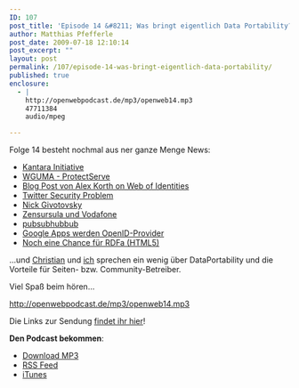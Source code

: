 ```yaml
---
ID: 107
post_title: 'Episode 14 &#8211; Was bringt eigentlich Data Portability?'
author: Matthias Pfefferle
post_date: 2009-07-18 12:10:14
post_excerpt: ""
layout: post
permalink: /107/episode-14-was-bringt-eigentlich-data-portability/
published: true
enclosure:
  - |
    http://openwebpodcast.de/mp3/openweb14.mp3
    47711384
    audio/mpeg

---
```

Folge 14 besteht nochmal aus ner ganze Menge News:

<ul><li><a href="http://kantarainitiative.org">Kantara Initiative</a></li>
<li><a href="http://kantarainitiative.org/confluence/display/WGUMA/Charter">WGUMA - ProtectServe</a></li>
<li><a href="http://www.readwriteweb.com/archives/web_of_identities_making_machine-accessible_people_data.php">Blog Post von Alex Korth on Web of Identities</a></li>
<li><a href="http://www.techcrunch.com/2009/07/14/in-our-inbox-hundreds-of-confidential-twitter-documents/">Twitter Security Problem</a></li>
<li><a href="http://blogs.law.harvard.edu/doc/2009/07/07/a-good-man-is-hard-to-lose/">Nick Givotovsky</a></li>
<li><a href="http://blog.vodafone.de/2009/07/14/reaktion-auf-livepk-teil-3-zugangserschwerung-kinderpornographie/?cp=5#comment-265">Zensursula und Vodafone</a></li>
<li><a href="http://pubsubhubbub.appspot.com/">pubsubhubbub</a></li>
<li><a href="http://news.zdnet.com/2100-9595_22-319527.html">Google Apps werden OpenID-Provider</a></li>
<li><a href="http://dev.w3.org/html5/rdfa/rdfa-module.html">Noch eine Chance für RDFa (HTML5)</a></li>
</ul>

...und <a href="http://mrtopf.de/blog">Christian</a> und <a href="http://notizblog.org">ich</a> sprechen ein wenig über DataPortability und die Vorteile für Seiten- bzw. Community-Betreiber.

Viel Spaß beim hören…

http://openwebpodcast.de/mp3/openweb14.mp3

Die Links zur Sendung <a href="http://openweb.mixxt.de/networks/wiki/index.episode-14">findet ihr hier</a>!

<strong>Den Podcast bekommen</strong>:
<ul><li><a href="http://openwebpodcast.de/mp3/openweb14.mp3">Download MP3</a></li>
<li><a href="http://feeds.feedburner.com/openwebcast">RSS Feed</a></li>
<li><a href="http://phobos.apple.com/WebObjects/MZStore.woa/wa/viewPodcast?id=294732929">iTunes</a></li></ul>
